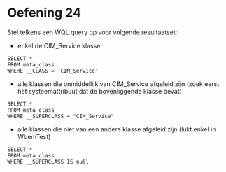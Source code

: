 # Oefening 24
Stel telkens een WQL query op voor volgende resultaatset:

* enkel de CIM_Service klasse

```
SELECT * 
FROM meta_class
WHERE __CLASS = 'CIM_Service'
```

* alle klassen die onmiddellijk van CIM_Service afgeleid zijn 
(zoek eerst het systeemattribuut dat de bovenliggende klasse bevat)

```
SELECT * 
FROM meta_class
WHERE __SUPERCLASS = "CIM_Service"
```

* alle klassen die niet van een andere klasse afgeleid zijn (lukt enkel in WbemTest)

```
SELECT * 
FROM meta_class
WHERE __SUPERCLASS IS null
```